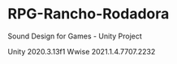 # RPG-Rancho-Rodadora
 Sound Design for Games - Unity Project
 
 Unity 2020.3.13f1 
 Wwise 2021.1.4.7707.2232
